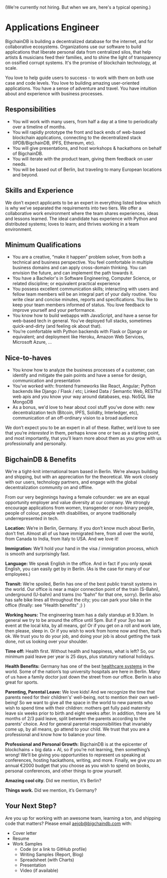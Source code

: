 (We're currently not hiring. But when we are, here's a typical opening.)

# Applications Engineer

BigchainDB is building a decentralized database for the internet, and for collaborative ecosystems. Organizations use our software to build applications that liberate personal data from centralized silos, that help artists & musicians feed their families, and to shine the light of transparency on ossified corrupt systems. It's the promise of blockchain technology, at scale. 

You love to help guide users to success - to work with them on both use case and code levels. You love to building amazing user-oriented applications. You have a sense of adventure and travel. You have intuition about and experience with business processes. 

## Responsibilities
* You will work with many users, from half a day at a time to periodically over a timeline of months. 
* You will rapidly prototype the front and back ends of web-based blockchain applications, connecting to the decentralized stack (IPDB/BigchainDB, IPFS, Ethereum, etc).
* You will give presentations, and host workshops & hackathons on behalf of BigchainDB.
* You will iterate with the product team, giving them feedback on user needs.
* You will be based out of Berlin, but traveling to many European locations and beyond.

## Skills and Experience 
We don’t expect applicants to be an expert in everything listed below which is why we’ve separated the requirements into two tiers. We offer a collaborative work environment where the team shares experiences, ideas and lessons learned. The ideal candidate has experience with Python and distributed systems; loves to learn; and thrives working in a team environment. 

## Minimum Qualifications
* You are a creative, “make it happen” problem solver, from both a technical and business perspective. You feel comfortable in multiple business domains and can apply cross-domain thinking. You can envision the future, and can implement the path towards it. 
* You have a Bachelor's in Software Engineering, Computer Science, or related discipline; or equivalent practical experience
* You possess excellent communication skills; interacting with users and fellow team members will be an integral part of your daily routine. You write clear and concise minutes, reports and specifications. You like to keep your team members informed of status. You love feedback to improve yourself and your performance.
* You know how to build webapps with JavaScript, and have a sense for web-based tech in general. You’ve deployed full stacks, sometimes quick-and-dirty (and feeling ok about that). 
* You’re comfortable with Python backends with Flask or Django or equivalent; and deployment like Heroku, Amazon Web Services, Microsoft Azure, ...

## Nice-to-haves
* You know how to analyze the business processes of a customer, can identify and mitigate the pain points and have a sense for design, communication and presentation
* You've worked with: frontend frameworks like React, Angular; Python backends like Django / Flask / etc; Linked Data / Semantic Web, RESTful web apis and you know your way around databases, esp. NoSQL like MongoDB
* As a bonus, we'd love to hear about cool stuff you've done with: new decentralization tech (Bitcoin, IPFS, Solidity, Interledger, etc), communication of an off-ordinary vision to a broad audience

We don’t expect you to be an expert in all of these. Rather, we’d love to see that you’re *interested* in them, perhaps know one or two as a starting point, and most importantly, that you’ll learn more about them as you grow with us professionally and personally.

## BigchainDB & Benefits

We're a tight-knit international team based in  Berlin. We’re always building and shipping, but with an appreciation for the theoretical. We work closely with our users, technology partners, and engage with the global decentralization community on and offline.

From our very beginnings having a female cofounder: we are an equal opportunity employer and value diversity at our company. We strongly encourage applications from women, transgender or non-binary people, people of colour, people with disabilities, or anyone traditionally underrepresented in tech.

**Location:** We’re in Berlin, Germany. If you don’t know much about Berlin, don’t fret. Almost all of us have immigrated here, from all over the world, from Canada to India, from Italy to USA. And we love it! 

**Immigration:** We’ll hold your hand in the visa / immigration process, which is smooth and surprisingly fast. 

**Language:** We speak English in the office. And in fact if you only speak English, you can easily get by in Berlin. (As is the case for many of our employees.)

**Transit:** We’re spoiled, Berlin has one of the best public transit systems in the world. Our office is near a major connection point of the train (S-Bahn), underground (U-bahn) and trams (no “bahn” for that one, sorry). Berlin also has safe bike lines all throughout the city; you can park your bike in the office (finally: see “Health benefits” ;) )

**Working hours:** The engineering team has a daily standup at 9.30am. In general we try to be around the office until 5pm. But if your 3yo has an event at the local kita, by all means, go! Or if you get on a roll and work late, then please, sleep in. Or if you wish to work from home now and then, that’s ok. We trust you to do your job, and doing your job is about getting the task done, not us looking over your shoulder.

**Time off:** Health first. Without health and happiness, what is left? So, our minimum paid leave per year is 25 days, plus statutory national holidays.

**Health Benefits:** Germany has one of the best [healthcare systems](http://www.germanyhis.com/) in the world. Some of the nation’s top university hospitals are here in Berlin. Many of us have a family doctor just down the street from our office. Berlin is also great for sports. 

**Parenting, Parental Leave:** We love kids! And we recognize the time that parents need for their children's’ well-being, not to mention their own well-being! So we want to give all the space in the world to new parents who wish to spend time with their children: mothers get fully paid maternity leave six weeks prior to birth and eight weeks after. In addition, there are 14 months of 2/3 paid leave, split between the parents according to the parents' choice. And for general parental responsibilities that invariably come up, by all means, go attend to your child. We trust that you are a professional and know how to balance your time.

**Professional and Personal Growth:** BigchainDB is at the epicenter of blockchains + big data + AI, so if you’re not learning, then something’s wrong! We’ll be giving you opportunities to represent us speaking at conferences, hosting hackathons, writing, and more. Finally, we give you an annual €2000 budget that you choose as you wish to spend on books, personal conferences, and other things to grow yourself.

**Amazing cool city.** Did we mention, it’s Berlin?

**Things work.** Did we mention, it’s Germany?
 
## Your Next Step?
Are you up for working with an awesome team, learning a ton, and shipping code that matters? Please email <aejob@bigchaindb.com> with:
* Cover letter
* Resume
* Work Samples
  * Code (or a link to GitHub profile)
  * Writing Samples (Report, Blog)
  * Spreadsheet (with Charts)
  * Presentation
  * Video (if available)

